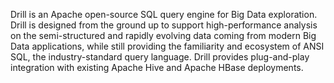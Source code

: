 Drill is an Apache open-source SQL query engine for Big Data exploration. Drill is designed from the ground up to support high-performance analysis on the semi-structured and rapidly evolving data coming from modern Big Data applications, while still providing the familiarity and ecosystem of ANSI SQL, the industry-standard query language. Drill provides plug-and-play integration with existing Apache Hive and Apache HBase deployments.